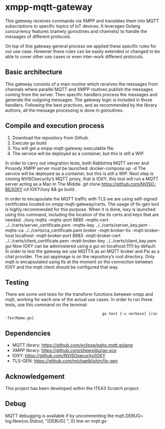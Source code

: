 ﻿# xmpp-mqtt-gateway

This gateway receives commands via XMPP and translates them into MQTT subscriptions to specific topics of IoT devices. It leverages Golang concurrency features (namely goroutines and channels) to handle the messages of different protocols.

On top of this gateway general process we applied these specific rules for our use case. However these rules can be easily extended or changed to be able to cover other use cases or even inter-work different protocols.

## Basic architecture
This gateway consists of a main routine which receives the messages from channels where parallel MQTT and XMPP routines publish the messages coming from the server. Then specific handlers process the messages and generate the outgoing messages. The gateway logic is included in those handlers. Following the best practices, and as recommended by the library authors, all the message processing is done in goroutines.
## Compile and execution process
1. Download the repository from Github.
2. Execute go build
3. You will get a xmpp-mqtt-gateway executable file.
4. The service will be deployed as a container, but this is still a WIP.

In order to carry out integration tests, both Rabbitmq MQTT server and Prosody XMPP server must be launched: 
docker-compose up -d 
The service will be deployed as a container, but this is still a WIP.
Next step is cloning NVISOsecurity’s MQTT         proxy, that is IOXY, this tool will run a MQTT server acting as a Man In The Middle.
git clone https://github.com/NVISO-BE/IOXY
cd IOXY/ioxy && go build .






In order to encapsulate the MQTT traffic with TLS we are using self-signed certificates located on xmpp-mqtt-gateway/certs. The usage of tls-gen tool is highly recommended for this purpose.
When it is done, ioxy is launched using this command, including the location of the tls certs and keys that are needed:
./ioxy                               mqtts                                   -mqtts-port             8885                -mqtts-cert             ../../certs/server_certificate.pem          -mqtts-key             ../../certs/server_key.pem           -mqtts-ca               ../../certs/ca_certificate.pem             broker                                  -mqtt-broker-tls                        -mqtt-broker-host   localhost             -mqtt-broker-port   8883                -mqtt-broker-cert   ../../certs/client_certificate.pem            -mqtt-broker-key        ../../certs/client_key.pem  gui
Now IOXY can be administered using a gui on localhost:1111 by default.
In order to test the gateway we use MQTTX as an MQTT broker and Psi as a chat provider. The psi appimage is on the repository’s root directory.
Only mqtt is encapsulated using tls at the moment so the connection between IOXY and the mqtt client should be configured that way.

## Testing
There are some unit tests for the transform functions between xmpp and mqtt, working for each one of the actual use cases.
In order to run these tests, use this command on the terminal:

                                                go test [-v verbose] [run -TestName.go]


## Dependencies
* MQTT library: https://github.com/eclipse/paho.mqtt.golang
* XMPP library: https://github.com/sheenobu/go-xco 
* IOXY:  https://github.com/NVISOsecurity/IOXY
* TLS-GEN: https://github.com/michaelklishin/tls-gen


## Acknowledgement
This project has been developed within the ITEA3 Scratch project.
## Debug
MQTT debugging is available if by uncommenting the mqtt.DEBUG= log.New(os.Stdout, "[DEBUG] ", 0) line on mqtt.go